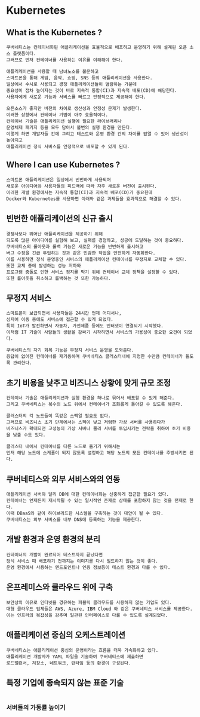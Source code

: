 # Kubernetes

## What is the Kubernetes ?

```make
쿠버네티스는 컨테이너화된 애플리케이션을 효율적으로 배포하고 운영하기 위해 설계된 오픈 소스 플랫폼이다.
그러므로 먼저 컨테이너를 사용하는 이유를 이해해야 한다.

애플리케이션을 사용할 때 남녀노소를 불문하고
스마트폰을 통해 게임, 음악, 쇼핑, SNS 등의 애플리케이션을 사용한다.
일상에서 수시로 사용되고 경쟁 애플리케이션들이 범람하는 가운데
중요성이 점차 높아지는 것이 바로 지속적 통합(CI)과 지속적 배포(CD)에 해당한다.
사용자에게 새로운 기능과 서비스를 빠르고 안정적으로 제공해야 한다.

오픈소스가 좋지만 버전의 차이로 생산성과 안정성 문제가 발생한다.
이러한 상황에서 컨테이너 기법이 아주 효율적이다.
컨테이너 기술은 애플리케이션 실행에 필요한 라이브러리나
운영체제 패키지 등을 모두 담아서 불변의 실행 환경을 만든다.
이렇게 하면 개발자들 간에 그리고 테스트와 운영 환경 간의 차이를 없앨 수 있어 생산성이 높아지고
애플리케이션 정식 서비스를 안정적으로 배포할 수 있게 된다.
```

## Where I can use Kubernetes ?

```make
스마트폰 애플리케이션은 일상에서 빈번하게 사용되며
새로운 아이디어와 사용자들의 피드백에 따라 자주 새로운 버전이 출시된다.
이러한 개발 환경에서는 지속적 통합(CI)과 지속적 배포(CD)가 중요한데
Docker와 Kubernetes를 사용하면 아래와 같은 과제들을 효과적으로 해결할 수 있다.
```

## 빈번한 애플리케이션의 신규 출시

```make
경쟁사보다 뛰어난 애플리케이션을 제공하기 위해
되도록 많은 아이디어를 실험해 보고, 실패를 경험하고, 성공에 도달하는 것이 중요하다.
쿠버네티스의 롤아웃과 롤백 기능은 새로운 기능을 빈번하게 출시하고
버그 수정을 긴급 투입하는 것과 같은 민감한 작업을 안전하게 자동화한다.
이를 사용하면 정식 운영중인 서비스의 애플리케이션 컨테이너를 무정지로 교체할 수 있다.
또한 교체 중에 발생하는 성능 저하와
프로그램 충돌로 인한 서비스 정지를 막기 위해 컨테이너 교체 정책을 설정할 수 있다.
또한 롤아웃을 취소하고 롤백하는 것 또한 가능하다.
```

## 무정지 서비스

```make
스마트폰이 보급되면서 사용자들은 24시간 언제 어디서나,
심지어 이동 중에도 서비스에 접근할 수 있게 되었다.
특히 IoT가 발전하면서 자동차, 가전제품 등에도 인터넷이 연결되기 시작했다.
이처럼 IT 기술이 사람들의 생활을 감싸기 시작하면서 서비스의 가용성이 중요한 요건이 되었다.

쿠버네티스의 자기 회복 기능은 무정지 서비스 운영을 도와준다.
응답이 없어진 컨테이너를 재기동하며 쿠버네티스 클러스터내에 지정한 수만큼 컨테이너가 돌도록 관리한다.
```

## 초기 비용을 낮추고 비즈니스 상황에 맞게 규모 조정

```make
컨테이너 기술은 애플리케이션과 실행 환경을 하나로 묶어서 배포할 수 있게 해준다.
그리고 쿠버네티스는 복수의 노드 위에서 컨테이너가 조화롭게 돌아갈 수 있도록 해준다.

클러스터의 각 노드들이 똑같은 스펙일 필요도 없다.
그러므로 비즈니스 초기 단계에서는 스펙이 낮고 저렴한 가상 서버를 사용하다가
비즈니스가 확대되면 고성능의 가상 서버나 물리 서버를 투입시키는 전략을 취하여 초기 비용을 낮출 수도 있다.

클러스터 내에서 컨테이너를 다른 노드로 옮기기 위해서는
먼저 해당 노드에 스케쥴이 되지 않도록 설정하고 해당 노드의 모든 컨테이너를 추방시키면 된다.
```

## 쿠버네티스와 외부 서비스와의 연동

```make
애플리케이션 서버와 달리 DB에 대한 컨테이너화는 신중하게 접근할 필요가 있다.
컨테이너는 언제든지 재시작될 수 있는 일시적인 존재로 상태를 포함하지 않는 것을 전제로 한다.
이때 DBaaS와 같이 하이브리드한 시스템을 구축하는 것이 대안이 될 수 있다.
쿠버네티스는 외부 서비스를 내부 DNS에 등록하는 기능을 제공한다.
```

## 개발 환경과 운영 환경의 분리

```make
컨테이너의 개발이 완료되어 테스트까지 끝났다면
정식 서비스 때 배포하기 전까지는 이미지를 다시 빌드하지 않는 것이 좋다.
운영 환경에서 사용하는 엔드포인트나 인증 정보등이 테스트 환경과 다를 수 있다.
```

## 온프레미스와 클라우드 위에 구축

```make
보안상의 이유로 인터넷을 경유하는 퍼블릭 클라우드를 사용하지 않는 기업도 있다.
대형 클라우드 업체들은 AWS, Azure, IBM Cloud 와 같은 쿠버네티스 서비스를 제공한다.
이는 인프라의 복잡성을 감추며 일관된 인터페이스로 다룰 수 있도록 설계되었다.
```

## 애플리케이션 중심의 오케스트레이션

```make
쿠버네티스는 애플리케이션 중심의 운영이라는 흐름을 더욱 가속화하고 있다.
애플리케이션 개발자가 YAML 파일을 기술하여 쿠버네티스에 제출하면
로드밸런서, 저장소, 네트워크, 런타임 등의 환경이 구성된다.
```

## 특정 기업에 종속되지 않는 표준 기술

```make

```

### 서버들의 가동률 높이기

```make
```
